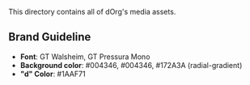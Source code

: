 This directory contains all of dOrg's media assets.

## Brand Guideline

- **Font**: GT Walsheim, GT Pressura Mono
- **Background color**: #004346, #004346, #172A3A (radial-gradient)
- **"d" Color**: #1AAF71
